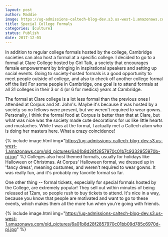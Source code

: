 ```yaml
---
layout: post
author: Maddie
image: https://ug-admissions-caltech-blog-dev.s3.us-west-1.amazonaws.com/old_pictures/6a01b8d28f2857970c01b8d2bd8aaf970c-pi.jpg
title: Special College Formals
categories: [culture]
status: Publish
date: 2017-12-03
---
```


In addition to regular college formals hosted by the college, Cambridge societies can also host a formal at a specific college. I decided to go to a formal at Clare College hosted by Girl Talk, a society that encourages female empowerment by bringing in inspirational speakers and setting up social events. Going to society-hosted formals is a good opportunity to meet people outside of college, and also to check off another college formal off the list! For some people in Cambridge, one goal is to attend formals at all 31 colleges in their 3 or 4 (or 6 for medics) years at Cambridge.

The formal at Clare college is a lot less formal than the previous ones I attended at Corpus and St. John's. Maybe it's because it was hosted by a society so no fellows were present, but we weren't required to wear gowns. Personally, I think the formal food at Corpus is better than that at Clare, but what was nice was the society made cute decorations for us like little hearts and mustaches. While I was at the formal, I actually met a Caltech alum who is doing her masters here. What a crazy coincidence!

{% include image.html img="https://ug-admissions-caltech-blog-dev.s3.us-west-1.amazonaws.com/old_pictures/6a01b8d28f2857970c01b7c9332955970b-pi.jpg" %}
Colleges also host themed formals, usually for holidays like Halloween or Christmas. At Corpus' Halloween formal, we dressed up in 'fancy dress', meaning costumes, and weren't required to wear gowns. It was really fun, and it's probably my favorite formal so far.

One other thing -- formal tickets, especially for special formals hosted by the College, are extremely popular! They sell out within minutes of being released at 12am, so people rush to buy tickets to attend. It's nice in a way, because you know that people are motivated and want to go to these events, which makes them all the more fun when you're going with friends.


{% include image.html img="https://ug-admissions-caltech-blog-dev.s3.us-west-1.amazonaws.com/old_pictures/6a01b8d28f2857970c01bb09d785c6970d-pi.jpg" %}
